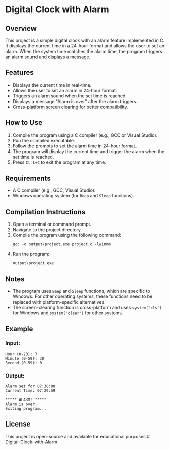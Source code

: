 # Digital Clock with Alarm

## Overview
This project is a simple digital clock with an alarm feature implemented in C. It displays the current time in a 24-hour format and allows the user to set an alarm. When the system time matches the alarm time, the program triggers an alarm sound and displays a message.

## Features
- Displays the current time in real-time.
- Allows the user to set an alarm in 24-hour format.
- Triggers an alarm sound when the set time is reached.
- Displays a message "Alarm is over" after the alarm triggers.
- Cross-platform screen clearing for better compatibility.

## How to Use
1. Compile the program using a C compiler (e.g., GCC or Visual Studio).
2. Run the compiled executable.
3. Follow the prompts to set the alarm time in 24-hour format.
4. The program will display the current time and trigger the alarm when the set time is reached.
5. Press `Ctrl+C` to exit the program at any time.

## Requirements
- A C compiler (e.g., GCC, Visual Studio).
- Windows operating system (for `Beep` and `Sleep` functions).

## Compilation Instructions
1. Open a terminal or command prompt.
2. Navigate to the project directory.
3. Compile the program using the following command:
   ```
   gcc -o output/project.exe project.c -lwinmm
   ```
4. Run the program:
   ```
   output\project.exe
   ```

## Notes
- The program uses `Beep` and `Sleep` functions, which are specific to Windows. For other operating systems, these functions need to be replaced with platform-specific alternatives.
- The screen-clearing function is cross-platform and uses `system("cls")` for Windows and `system("clear")` for other systems.

## Example
### Input:
```
Hour (0-23): 7
Minute (0-59): 30
Second (0-59): 0
```
### Output:
```
Alarm set for 07:30:00
Current Time: 07:29:59
...
***** ALARM! *****
Alarm is over.
Exiting program...
```

## License
This project is open-source and available for educational purposes.#   D i g i t a l - C l o c k - w i t h - A l a r m  
 